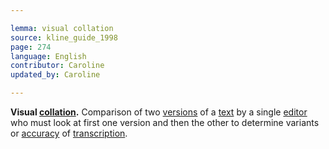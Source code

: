 ```yaml
---

lemma: visual collation
source: kline_guide_1998
page: 274
language: English
contributor: Caroline
updated_by: Caroline

---
```


**Visual [collation](collation.html).** Comparison of two [versions](version.html) of a [text](text.html) by a single [editor](editorScholarly.html) who must look at first one version and then the other to determine variants or [accuracy](verification.html) of [transcription](transcription.html).
